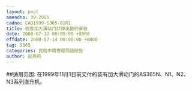 ```yaml
---
layout: post
amendno: 39-2955
cadno: CAD1999-S365-01R1
title: 检查加大滑动门非弹出窗的安装
date: 2000-07-12 00:00:00 +0800
effdate: 2000-07-14 00:00:00 +0800
tag: S365
categories: 民航中南管理局适航处
author: 赵燕莉
---
```


##适用范围:
在1999年11月1日前交付的装有加大滑动门的AS365N、N1、N2、N3系列直升机。

